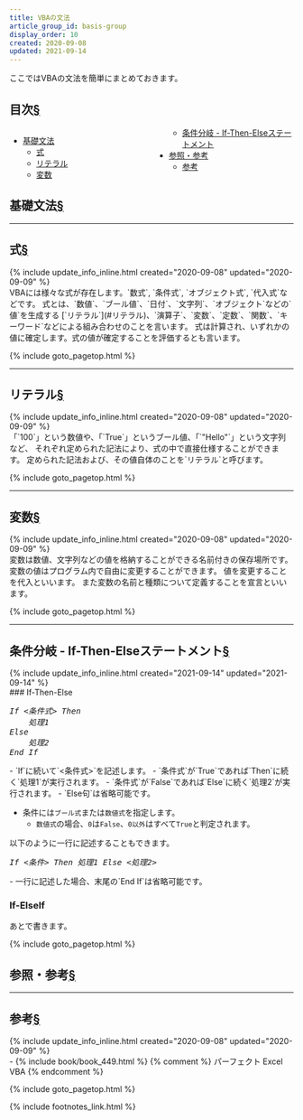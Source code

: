 ```yaml
---
title: VBAの文法
article_group_id: basis-group
display_order: 10
created: 2020-09-08
updated: 2021-09-14
---
```

ここではVBAの文法を簡単にまとめておきます。

## <a name="index">目次</a><a class="heading-anchor-permalink" href="#目次">§</a>

<div style="column-count: 2;">
    <ul id="index_ul">
        <li><a href="#基礎文法">基礎文法</a>
            <ul>
                <li><a href="#式">式</a></li>
                <li><a href="#リテラル">リテラル</a></li>
                <li><a href="#変数">変数</a></li>
                <li><a href="#条件分岐 - If-Then-Elseステートメント">条件分岐 - If-Then-Elseステートメント</a></li>
            </ul>
        </li>
        <li><a href="#参照・参考">参照・参考</a>
            <ul>
                <li><a href="#参考">参考</a></li>
            </ul>
        </li>
    </ul>
</div>

## <a name="基礎文法">基礎文法</a><a class="heading-anchor-permalink" href="#基礎文法">§</a>
* * *
## <a name="式">式</a><a class="heading-anchor-permalink" href="#式">§</a>
<div class="chapter-updated">{% include update_info_inline.html created="2020-09-08" updated="2020-09-09" %}</div>
VBAには様々な式が存在します。`数式`, `条件式`, `オブジェクト式`, `代入式`などです。  
式とは、`数値`、`ブール値`、`日付`、`文字列`、`オブジェクト`などの`値`を生成する  
[`リテラル`](#リテラル)、`演算子`、`変数`、`定数`、`関数`、`キーワード`などによる組み合わせのことを言います。  
式は計算され、いずれかの値に確定します。式の値が確定することを評価するとも言います。

{% include goto_pagetop.html %}

* * *
## <a name="リテラル">リテラル</a><a class="heading-anchor-permalink" href="#リテラル">§</a>
<div class="chapter-updated">{% include update_info_inline.html created="2020-09-08" updated="2020-09-09" %}</div>
「`100`」という数値や、「`True`」というブール値、「`"Hello"`」という文字列など、  
それぞれ定められた記法により、式の中で直接仕様することができます。  
定められた記法および、その値自体のことを`リテラル`と呼びます。

{% include goto_pagetop.html %}

* * *
## <a name="変数">変数</a><a class="heading-anchor-permalink" href="#変数">§</a>
<div class="chapter-updated">{% include update_info_inline.html created="2020-09-08" updated="2020-09-09" %}</div>
変数は数値、文字列などの値を格納することができる名前付きの保存場所です。  
変数の値はプログラム内で自由に変更することができます。  
値を変更することを代入といいます。  
また変数の名前と種類について定義することを宣言といいます。

{% include goto_pagetop.html %}

* * *
## <a name="条件分岐 - If-Then-Elseステートメント">条件分岐 - If-Then-Elseステートメント</a><a class="heading-anchor-permalink" href="#条件分岐 - If-Then-Elseステートメント">§</a>
<div class="chapter-updated">{% include update_info_inline.html created="2021-09-14" updated="2021-09-14" %}</div>
### If-Then-Else
<div class="code-box-syntax no-title">
<pre>
<em>If</em> <em class="blue">&lt;条件式&gt;</em> <em>Then</em>
    <em class="orange">処理1</em>
<em>Else</em>
    <em class="orange">処理2</em>
<em>End If</em>
</pre>
</div>
- `If`に続いて`<条件式>`を記述します。
- `条件式`が`True`であれば`Then`に続く`処理1`が実行されます。
- `条件式`が`False`であれば`Else`に続く`処理2`が実行されます。
- `Else句`は省略可能です。

- 条件には`ブール式`または`数値式`を指定します。  
  - `数値式`の場合、`0`は`False`、`0以外`はすべて`True`と判定されます。

以下のように一行に記述することもできます。  
<div class="code-box-syntax no-title">
<pre>
<em>If</em> <em class="blue">&lt;条件&gt;</em> <em>Then</em> <em class="orange">処理1</em> <em>Else</em> <em class="orange">&lt;処理2&gt;</em>
</pre>
</div>
- 一行に記述した場合、末尾の`End If`は省略可能です。

### If-ElseIf
あとで書きます。

{% include goto_pagetop.html %}

## <a name="参照・参考">参照・参考</a><a class="heading-anchor-permalink" href="#参照・参考">§</a>
* * *
## <a name="参考">参考</a><a class="heading-anchor-permalink" href="#参考">§</a>
<div class="chapter-updated">{% include update_info_inline.html created="2020-09-08" updated="2020-09-09" %}</div>
- {% include book/book_449.html %} {% comment %} パーフェクト Excel VBA {% endcomment %}

{% include goto_pagetop.html %}

{% include footnotes_link.html %}

